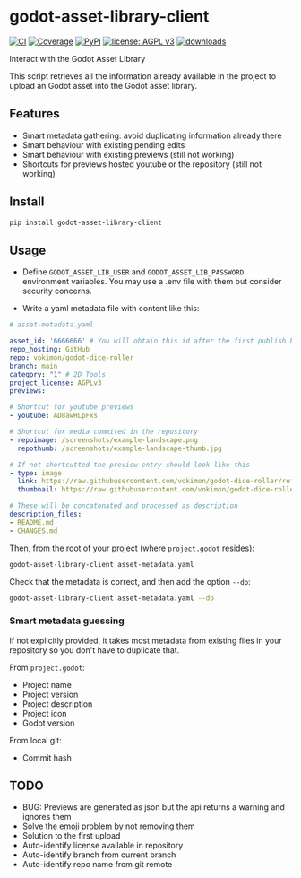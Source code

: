 # godot-asset-library-client

[![CI](https://github.com/vokimon/godot-asset-library-client/actions/workflows/main.yml/badge.svg)](https://github.com/vokimon/godot-asset-library-client/actions/workflows/main.yml)
[![Coverage](https://img.shields.io/coveralls/vokimon/godot-asset-library-client/master.svg?style=flat-square&label=Coverage)](https://coveralls.io/r/vokimon/godot-asset-library-client)
[![PyPi](https://img.shields.io/pypi/v/godot-asset-library-client.svg?style=flat-square&label=PyPI)](https://pypi.org/project/godot-asset-library-client/)
[![license: AGPL v3](https://img.shields.io/badge/License-AGPL%20v3-blue.svg)](https://www.gnu.org/licenses/agpl-3.0)
[![downloads](https://img.shields.io/pypi/dm/godot-asset-library-client.svg?style=flat-square&label=PyPI%20Downloads)](https://pypi.org/project/godot-asset-library-client/)
<!--
[![image](https://img.shields.io/pypi/pyversions/godot-asset-library-client.svg?style=flat-square&label=Python%20Versions)](https://pypi.org/project/godot-asset-library-client/)
[![image](https://img.shields.io/pypi/implementation/godot-asset-library-client.svg?style=flat-square&label=Python%20Implementations)](https://pypi.org/project/godot-asset-library-client/)
-->

Interact with the Godot Asset Library

This script retrieves all the information already available
in the project to upload an Godot asset into the Godot asset library.

## Features

- Smart metadata gathering: avoid duplicating information already there
- Smart behaviour with existing pending edits
- Smart behaviour with existing previews (still not working)
- Shortcuts for previews hosted youtube or the repository (still not working)

## Install

```bash
pip install godot-asset-library-client
```

## Usage

- Define `GODOT_ASSET_LIB_USER` and `GODOT_ASSET_LIB_PASSWORD` environment variables.
  You may use a .env file with them but consider security concerns.

- Write a yaml metadata file with content like this:

```yaml
# asset-metadata.yaml

asset_id: '6666666' # You will obtain this id after the first publish by hand
repo_hosting: GitHub
repo: vokimon/godot-dice-roller
branch: main
category: "1" # 2D Tools
project_license: AGPLv3
previews:

# Shortcut for youtube previews
- youtube: AD8awHLpFxs

# Shortcut for media commited in the repository
- repoimage: /screenshots/example-landscape.png
  repothumb: /screenshots/example-landscape-thumb.jpg

# If not shortcutted the preview entry should look like this
- type: image
  link: https://raw.githubusercontent.com/vokimon/godot-dice-roller/refs/heads/main/screenshots/example-portrait.png
  thumbnail: https://raw.githubusercontent.com/vokimon/godot-dice-roller/refs/heads/main/screenshots/example-portrait-thumb.jpg

# These will be concatenated and processed as description
description_files:
- README.md
- CHANGES.md
```

Then, from the root of your project (where `project.godot` resides):

```bash
godot-asset-library-client asset-metadata.yaml
```

Check that the metadata is correct, and then add the option `--do`:

```bash
godot-asset-library-client asset-metadata.yaml --do
```

### Smart metadata guessing

If not explicitly provided,
it takes most metadata from existing files in your repository
so you don't have to duplicate that.

From `project.godot`:

- Project name
- Project version
- Project description
- Project icon
- Godot version

From local git:

- Commit hash

## TODO

- BUG: Previews are generated as json but the api returns a warning and ignores them
- Solve the emoji problem by not removing them
- Solution to the first upload
- Auto-identify license available in repository
- Auto-identify branch from current branch
- Auto-identify repo name from git remote


